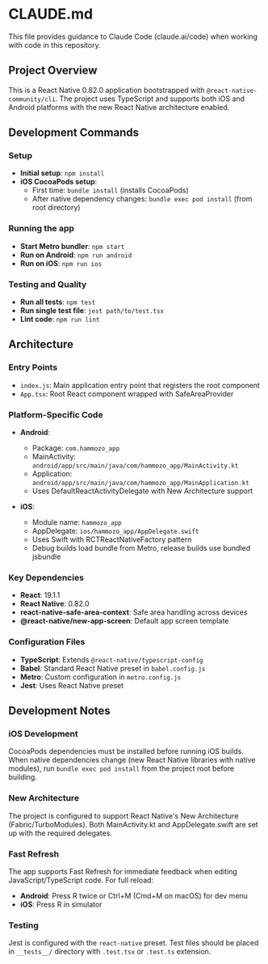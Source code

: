 # CLAUDE.md

This file provides guidance to Claude Code (claude.ai/code) when working with code in this repository.

## Project Overview

This is a React Native 0.82.0 application bootstrapped with `@react-native-community/cli`. The project uses TypeScript and supports both iOS and Android platforms with the new React Native architecture enabled.

## Development Commands

### Setup
- **Initial setup**: `npm install`
- **iOS CocoaPods setup**:
  - First time: `bundle install` (installs CocoaPods)
  - After native dependency changes: `bundle exec pod install` (from root directory)

### Running the app
- **Start Metro bundler**: `npm start`
- **Run on Android**: `npm run android`
- **Run on iOS**: `npm run ios`

### Testing and Quality
- **Run all tests**: `npm test`
- **Run single test file**: `jest path/to/test.tsx`
- **Lint code**: `npm run lint`

## Architecture

### Entry Points
- `index.js`: Main application entry point that registers the root component
- `App.tsx`: Root React component wrapped with SafeAreaProvider

### Platform-Specific Code
- **Android**:
  - Package: `com.hammozo_app`
  - MainActivity: `android/app/src/main/java/com/hammozo_app/MainActivity.kt`
  - Application: `android/app/src/main/java/com/hammozo_app/MainApplication.kt`
  - Uses DefaultReactActivityDelegate with New Architecture support

- **iOS**:
  - Module name: `hammozo_app`
  - AppDelegate: `ios/hammozo_app/AppDelegate.swift`
  - Uses Swift with RCTReactNativeFactory pattern
  - Debug builds load bundle from Metro, release builds use bundled jsbundle

### Key Dependencies
- **React**: 19.1.1
- **React Native**: 0.82.0
- **react-native-safe-area-context**: Safe area handling across devices
- **@react-native/new-app-screen**: Default app screen template

### Configuration Files
- **TypeScript**: Extends `@react-native/typescript-config`
- **Babel**: Standard React Native preset in `babel.config.js`
- **Metro**: Custom configuration in `metro.config.js`
- **Jest**: Uses React Native preset

## Development Notes

### iOS Development
CocoaPods dependencies must be installed before running iOS builds. When native dependencies change (new React Native libraries with native modules), run `bundle exec pod install` from the project root before building.

### New Architecture
The project is configured to support React Native's New Architecture (Fabric/TurboModules). Both MainActivity.kt and AppDelegate.swift are set up with the required delegates.

### Fast Refresh
The app supports Fast Refresh for immediate feedback when editing JavaScript/TypeScript code. For full reload:
- **Android**: Press R twice or Ctrl+M (Cmd+M on macOS) for dev menu
- **iOS**: Press R in simulator

### Testing
Jest is configured with the `react-native` preset. Test files should be placed in `__tests__/` directory with `.test.tsx` or `.test.ts` extension.
